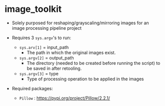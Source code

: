 # image_toolkit
- Solely purposed for reshaping/grayscaling/mirroring images for an image processing pipeline project

- Requires 3 `sys.argv`'s to run:
    - `sys.arv[1]` = input_path
        - The path in which the original images exist.
    - `sys.argv[2]` = output_path
        - The directory (needed to be created before running the script) to be saved in after retooling.
    - `sys.argv[3]` = type
        - Type of processing operation to be applied in the images

- Required packages:
    - `Pillow` : https://pypi.org/project/Pillow/2.2.1/